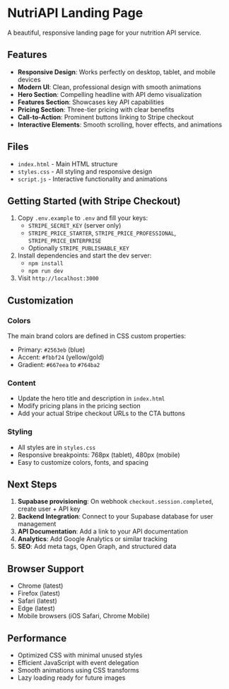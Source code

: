 # NutriAPI Landing Page

A beautiful, responsive landing page for your nutrition API service.

## Features

- **Responsive Design**: Works perfectly on desktop, tablet, and mobile devices
- **Modern UI**: Clean, professional design with smooth animations
- **Hero Section**: Compelling headline with API demo visualization
- **Features Section**: Showcases key API capabilities
- **Pricing Section**: Three-tier pricing with clear benefits
- **Call-to-Action**: Prominent buttons linking to Stripe checkout
- **Interactive Elements**: Smooth scrolling, hover effects, and animations

## Files

- `index.html` - Main HTML structure
- `styles.css` - All styling and responsive design
- `script.js` - Interactive functionality and animations

## Getting Started (with Stripe Checkout)

1. Copy `.env.example` to `.env` and fill your keys:
   - `STRIPE_SECRET_KEY` (server only)
   - `STRIPE_PRICE_STARTER`, `STRIPE_PRICE_PROFESSIONAL`, `STRIPE_PRICE_ENTERPRISE`
   - Optionally `STRIPE_PUBLISHABLE_KEY`
2. Install dependencies and start the dev server:
   - `npm install`
   - `npm run dev`
3. Visit `http://localhost:3000`

## Customization

### Colors
The main brand colors are defined in CSS custom properties:
- Primary: `#2563eb` (blue)
- Accent: `#fbbf24` (yellow/gold)
- Gradient: `#667eea` to `#764ba2`

### Content
- Update the hero title and description in `index.html`
- Modify pricing plans in the pricing section
- Add your actual Stripe checkout URLs to the CTA buttons

### Styling
- All styles are in `styles.css`
- Responsive breakpoints: 768px (tablet), 480px (mobile)
- Easy to customize colors, fonts, and spacing

## Next Steps

1. **Supabase provisioning**: On webhook `checkout.session.completed`, create user + API key
2. **Backend Integration**: Connect to your Supabase database for user management
3. **API Documentation**: Add a link to your API documentation
4. **Analytics**: Add Google Analytics or similar tracking
5. **SEO**: Add meta tags, Open Graph, and structured data

## Browser Support

- Chrome (latest)
- Firefox (latest)
- Safari (latest)
- Edge (latest)
- Mobile browsers (iOS Safari, Chrome Mobile)

## Performance

- Optimized CSS with minimal unused styles
- Efficient JavaScript with event delegation
- Smooth animations using CSS transforms
- Lazy loading ready for future images
